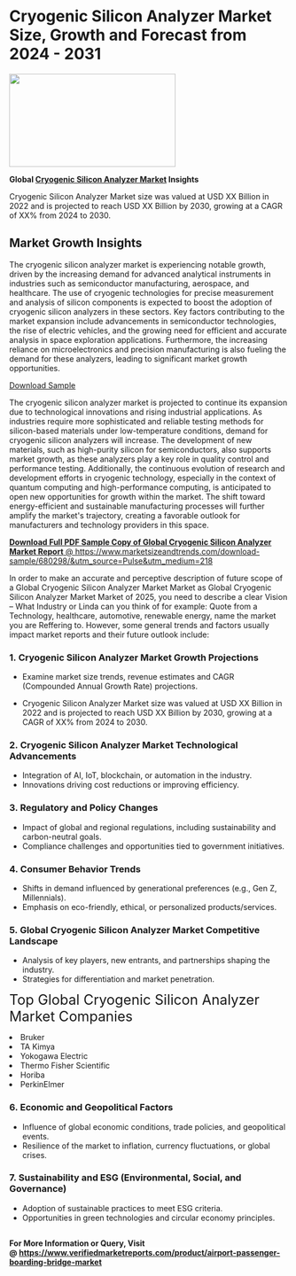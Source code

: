<H1>Cryogenic Silicon Analyzer Market Size, Growth and Forecast from 2024 - 2031</H1><img class="aligncenter size-medium wp-image-584254" src="https://thirdeyenews.in/wp-content/uploads/2024/09/Global-Market-Research-300x168.jpeg" alt="" width="300" height="168" /><p><strong>Global&nbsp;<a href="https://www.marketsizeandtrends.com/download-sample/680298/&amp;utm_source=Pulse&amp;utm_medium=218">Cryogenic Silicon Analyzer Market</a> Insights</strong></p><p>Cryogenic Silicon Analyzer Market size was valued at USD XX Billion in 2022 and is projected to reach USD XX Billion by 2030, growing at a CAGR of XX% from 2024 to 2030.</p><p><h2>Market Growth Insights</h2> <p>The cryogenic silicon analyzer market is experiencing notable growth, driven by the increasing demand for advanced analytical instruments in industries such as semiconductor manufacturing, aerospace, and healthcare. The use of cryogenic technologies for precise measurement and analysis of silicon components is expected to boost the adoption of cryogenic silicon analyzers in these sectors. Key factors contributing to the market expansion include advancements in semiconductor technologies, the rise of electric vehicles, and the growing need for efficient and accurate analysis in space exploration applications. Furthermore, the increasing reliance on microelectronics and precision manufacturing is also fueling the demand for these analyzers, leading to significant market growth opportunities.</p> <p><a href="#">Download Sample</a></p> <p>The cryogenic silicon analyzer market is projected to continue its expansion due to technological innovations and rising industrial applications. As industries require more sophisticated and reliable testing methods for silicon-based materials under low-temperature conditions, demand for cryogenic silicon analyzers will increase. The development of new materials, such as high-purity silicon for semiconductors, also supports market growth, as these analyzers play a key role in quality control and performance testing. Additionally, the continuous evolution of research and development efforts in cryogenic technology, especially in the context of quantum computing and high-performance computing, is anticipated to open new opportunities for growth within the market. The shift toward energy-efficient and sustainable manufacturing processes will further amplify the market's trajectory, creating a favorable outlook for manufacturers and technology providers in this space. <p><a href="#"></p><p><span class=""><strong>Download Full PDF Sample Copy of Global Cryogenic Silicon Analyzer Market Report</strong> @ <a href="https://www.marketsizeandtrends.com/download-sample/680298/&amp;utm_source=Pulse&amp;utm_medium=218" target="_blank">https://www.marketsizeandtrends.com/download-sample/680298/&amp;utm_source=Pulse&amp;utm_medium=218</a></span></p><p>In order to make an accurate and perceptive description of future scope of a Global&nbsp;Cryogenic Silicon Analyzer Market Market as Global&nbsp;Cryogenic Silicon Analyzer Market Market of 2025, you need to describe a clear Vision &ndash; What Industry or Linda can you think of for example: Quote from a Technology, healthcare, automotive, renewable energy, name the market you are Reffering to. However, some general trends and factors usually impact market reports and their future outlook include:</p><h3>1.&nbsp;<strong>Cryogenic Silicon Analyzer Market Growth Projections</strong></h3><ul><li>Examine market size trends, revenue estimates and CAGR (Compounded Annual Growth Rate) projections.</li><li><p>Cryogenic Silicon Analyzer Market size was valued at USD XX Billion in 2022 and is projected to reach USD XX Billion by 2030, growing at a CAGR of XX% from 2024 to 2030.</p></li></ul><h3>2.&nbsp;<strong>Cryogenic Silicon Analyzer Market Technological Advancements</strong></h3><ul><li>Integration of AI, IoT, blockchain, or automation in the industry.</li><li>Innovations driving cost reductions or improving efficiency.</li></ul><h3>3.&nbsp;<strong>Regulatory and Policy Changes</strong></h3><ul><li>Impact of global and regional regulations, including sustainability and carbon-neutral goals.</li><li>Compliance challenges and opportunities tied to government initiatives.</li></ul><h3>4.&nbsp;<strong>Consumer Behavior Trends</strong></h3><ul><li>Shifts in demand influenced by generational preferences (e.g., Gen Z, Millennials).</li><li>Emphasis on eco-friendly, ethical, or personalized products/services.</li></ul><h3>5.&nbsp;<strong>Global Cryogenic Silicon Analyzer Market Competitive Landscape</strong></h3><ul><li>Analysis of key players, new entrants, and partnerships shaping the industry.</li><li>Strategies for differentiation and market penetration.</li></ul><p data-pm-slice="1 1 []"><span style="color: inherit; font-family: inherit; font-size: 25px;">Top Global Cryogenic Silicon Analyzer Market Companies</span></p><div class="" data-test-id=""><p><li>Bruker</li><li> TA Kimya</li><li> Yokogawa Electric</li><li> Thermo Fisher Scientific</li><li> Horiba</li><li> PerkinElmer</li></p></div><h3>6.&nbsp;<strong>Economic and Geopolitical Factors</strong></h3><ul><li>Influence of global economic conditions, trade policies, and geopolitical events.</li><li>Resilience of the market to inflation, currency fluctuations, or global crises.</li></ul><h3>7.&nbsp;<strong>Sustainability and ESG (Environmental, Social, and Governance)</strong></h3><ul><li>Adoption of sustainable practices to meet ESG criteria.</li><li>Opportunities in green technologies and circular economy principles.</li></ul><h2><strong style="font-size: 14px;">For More Information or Query, Visit @&nbsp;</strong><a style="background-color: #ffffff; font-size: 14px;" href="https://www.marketsizeandtrends.com/report/cryogenic-silicon-analyzer-market/" target="_blank">https://www.verifiedmarketreports.com/product/airport-passenger-boarding-bridge-market</a></h2>
